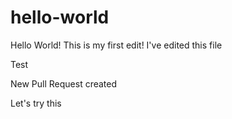# hello-world

Hello World! This is my first edit!
I've edited this file

Test

New Pull Request created

Let's try this
